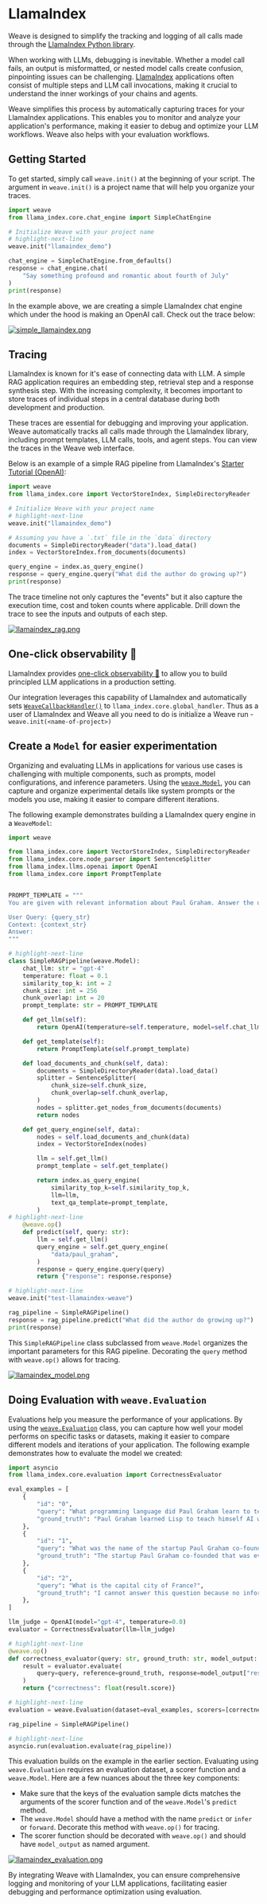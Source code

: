 # LlamaIndex

Weave is designed to simplify the tracking and logging of all calls made through the [LlamaIndex Python library](https://github.com/run-llama/llama_index).

When working with LLMs, debugging is inevitable. Whether a model call fails, an output is misformatted, or nested model calls create confusion, pinpointing issues can be challenging. [LlamaIndex](https://docs.llamaindex.ai/en/stable/) applications often consist of multiple steps and LLM call invocations, making it crucial to understand the inner workings of your chains and agents.

Weave simplifies this process by automatically capturing traces for your LlamaIndex applications. This enables you to monitor and analyze your application's performance, making it easier to debug and optimize your LLM workflows. Weave also helps with your evaluation workflows.

## Getting Started

To get started, simply call `weave.init()` at the beginning of your script. The argument in `weave.init()` is a project name that will help you organize your traces.

```python
import weave
from llama_index.core.chat_engine import SimpleChatEngine

# Initialize Weave with your project name
# highlight-next-line
weave.init("llamaindex_demo")

chat_engine = SimpleChatEngine.from_defaults()
response = chat_engine.chat(
    "Say something profound and romantic about fourth of July"
)
print(response)
```

In the example above, we are creating a simple LlamaIndex chat engine which under the hood is making an OpenAI call. Check out the trace below:

[![simple_llamaindex.png](imgs/simple_llamaindex.png)](https://wandb.ai/wandbot/test-llamaindex-weave/weave/calls/b6b5d898-2df8-4e14-b553-66ce84661e74)

## Tracing

LlamaIndex is known for it's ease of connecting data with LLM. A simple RAG application requires an embedding step, retrieval step and a response synthesis step. With the increasing complexity, it becomes important to store traces of individual steps in a central database during both development and production. 

These traces are essential for debugging and improving your application. Weave automatically tracks all calls made through the LlamaIndex library, including prompt templates, LLM calls, tools, and agent steps. You can view the traces in the Weave web interface.

Below is an example of a simple RAG pipeline from LlamaIndex's [Starter Tutorial (OpenAI)](https://docs.llamaindex.ai/en/stable/getting_started/starter_example/):

```python
import weave
from llama_index.core import VectorStoreIndex, SimpleDirectoryReader

# Initialize Weave with your project name
# highlight-next-line
weave.init("llamaindex_demo")

# Assuming you have a `.txt` file in the `data` directory
documents = SimpleDirectoryReader("data").load_data()
index = VectorStoreIndex.from_documents(documents)

query_engine = index.as_query_engine()
response = query_engine.query("What did the author do growing up?")
print(response)
```

The trace timeline not only captures the "events" but it also capture the execution time, cost and token counts where applicable. Drill down the trace to see the inputs and outputs of each step.

[![llamaindex_rag.png](imgs/llamaindex_rag.png)](https://wandb.ai/wandbot/test-llamaindex-weave/weave/calls?filter=%7B%22traceRootsOnly%22%3Atrue%7D&peekPath=%2Fwandbot%2Ftest-llamaindex-weave%2Fcalls%2F6ac53407-1bb7-4c38-b5a3-c302bd877a11%3Ftracetree%3D1)

## One-click observability 🔭

LlamaIndex provides [one-click observability 🔭](https://docs.llamaindex.ai/en/stable/module_guides/observability/) to allow you to build principled LLM applications in a production setting.

Our integration leverages this capability of LlamaIndex and automatically sets [`WeaveCallbackHandler()`](https://github.com/wandb/weave/blob/master/weave/integrations/llamaindex/llamaindex.py) to `llama_index.core.global_handler`. Thus as a user of LlamaIndex and Weave all you need to do is initialize a Weave run - `weave.init(<name-of-project>)`

## Create a `Model` for easier experimentation

Organizing and evaluating LLMs in applications for various use cases is challenging with multiple components, such as prompts, model configurations, and inference parameters. Using the [`weave.Model`](/guides/core-types/models), you can capture and organize experimental details like system prompts or the models you use, making it easier to compare different iterations.

The following example demonstrates building a LlamaIndex query engine in a `WeaveModel`:

```python
import weave

from llama_index.core import VectorStoreIndex, SimpleDirectoryReader
from llama_index.core.node_parser import SentenceSplitter
from llama_index.llms.openai import OpenAI
from llama_index.core import PromptTemplate


PROMPT_TEMPLATE = """
You are given with relevant information about Paul Graham. Answer the user query only based on the information provided. Don't make up stuff.

User Query: {query_str}
Context: {context_str}
Answer: 
"""

# highlight-next-line
class SimpleRAGPipeline(weave.Model):
    chat_llm: str = "gpt-4"
    temperature: float = 0.1
    similarity_top_k: int = 2
    chunk_size: int = 256
    chunk_overlap: int = 20
    prompt_template: str = PROMPT_TEMPLATE

    def get_llm(self):
        return OpenAI(temperature=self.temperature, model=self.chat_llm)

    def get_template(self):
        return PromptTemplate(self.prompt_template)

    def load_documents_and_chunk(self, data):
        documents = SimpleDirectoryReader(data).load_data()
        splitter = SentenceSplitter(
            chunk_size=self.chunk_size,
            chunk_overlap=self.chunk_overlap,
        )
        nodes = splitter.get_nodes_from_documents(documents)
        return nodes

    def get_query_engine(self, data):
        nodes = self.load_documents_and_chunk(data)
        index = VectorStoreIndex(nodes)

        llm = self.get_llm()
        prompt_template = self.get_template()

        return index.as_query_engine(
            similarity_top_k=self.similarity_top_k,
            llm=llm,
            text_qa_template=prompt_template,
        )
# highlight-next-line
    @weave.op()
    def predict(self, query: str):
        llm = self.get_llm()
        query_engine = self.get_query_engine(
            "data/paul_graham",
        )
        response = query_engine.query(query)
        return {"response": response.response}

# highlight-next-line
weave.init("test-llamaindex-weave")

rag_pipeline = SimpleRAGPipeline()
response = rag_pipeline.predict("What did the author do growing up?")
print(response)
```

This `SimpleRAGPipeline` class subclassed from `weave.Model` organizes the important parameters for this RAG pipeline. Decorating the `query` method with `weave.op()` allows for tracing.

[![llamaindex_model.png](imgs/llamaindex_model.png)](https://wandb.ai/wandbot/test-llamaindex-weave/weave/calls?filter=%7B%22traceRootsOnly%22%3Atrue%7D&peekPath=%2Fwandbot%2Ftest-llamaindex-weave%2Fcalls%2Fa82afbf4-29a5-43cd-8c51-603350abeafd%3Ftracetree%3D1)


## Doing Evaluation with `weave.Evaluation`

Evaluations help you measure the performance of your applications. By using the [`weave.Evaluation`](/guides/core-types/evaluations) class, you can capture how well your model performs on specific tasks or datasets, making it easier to compare different models and iterations of your application. The following example demonstrates how to evaluate the model we created:

```python
import asyncio
from llama_index.core.evaluation import CorrectnessEvaluator

eval_examples = [
    {
        "id": "0",
        "query": "What programming language did Paul Graham learn to teach himself AI when he was in college?",
        "ground_truth": "Paul Graham learned Lisp to teach himself AI when he was in college.",
    },
    {
        "id": "1",
        "query": "What was the name of the startup Paul Graham co-founded that was eventually acquired by Yahoo?",
        "ground_truth": "The startup Paul Graham co-founded that was eventually acquired by Yahoo was called Viaweb.",
    },
    {
        "id": "2",
        "query": "What is the capital city of France?",
        "ground_truth": "I cannot answer this question because no information was provided in the text.",
    },
]

llm_judge = OpenAI(model="gpt-4", temperature=0.0)
evaluator = CorrectnessEvaluator(llm=llm_judge)

# highlight-next-line
@weave.op()
def correctness_evaluator(query: str, ground_truth: str, model_output: dict):
    result = evaluator.evaluate(
        query=query, reference=ground_truth, response=model_output["response"]
    )
    return {"correctness": float(result.score)}

# highlight-next-line
evaluation = weave.Evaluation(dataset=eval_examples, scorers=[correctness_evaluator])

rag_pipeline = SimpleRAGPipeline()

# highlight-next-line
asyncio.run(evaluation.evaluate(rag_pipeline))
```

This evaluation builds on the example in the earlier section. Evaluating using `weave.Evaluation` requires an evaluation dataset, a scorer function and a `weave.Model`. Here are a few nuances about the three key components:

- Make sure that the keys of the evaluation sample dicts matches the arguments of the scorer function and of the `weave.Model`'s `predict` method.
- The `weave.Model` should have a method with the name `predict` or `infer` or `forward`. Decorate this method with `weave.op()` for tracing.
- The scorer function should be decorated with `weave.op()` and should have `model_output` as named argument.

[![llamaindex_evaluation.png](imgs/llamaindex_evaluation.png)](https://wandb.ai/wandbot/llamaindex-weave/weave/calls?filter=%7B%22opVersionRefs%22%3A%5B%22weave%3A%2F%2F%2Fwandbot%2Fllamaindex-weave%2Fop%2FEvaluation.predict_and_score%3ANmwfShfFmgAhDGLXrF6Xn02T9MIAsCXBUcifCjyKpOM%22%5D%2C%22parentId%22%3A%2233491e66-b580-47fa-9d43-0cd6f1dc572a%22%7D&peekPath=%2Fwandbot%2Fllamaindex-weave%2Fcalls%2F33491e66-b580-47fa-9d43-0cd6f1dc572a%3Ftracetree%3D1)

By integrating Weave with LlamaIndex, you can ensure comprehensive logging and monitoring of your LLM applications, facilitating easier debugging and performance optimization using evaluation.
